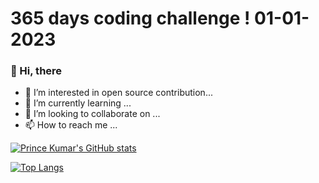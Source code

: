 # 365 days coding challenge ! 01-01-2023

### 👋 Hi, there
- 👀 I’m interested in open source contribution...
- 🌱 I’m currently learning ...
- 💞️ I’m looking to collaborate on ...
- 📫 How to reach me ...

[![Prince Kumar's GitHub stats](https://github-readme-stats.vercel.app/api?username=prince-111)](https://github.com/prince-111/github-readme-stats)



[![Top Langs](https://github-readme-stats.vercel.app/api/top-langs/?username=prince-111&layout=compact)](https://github.com/prince-111/github-readme-stats)


<!---
prince-111/prince-111 is a ✨ special ✨ repository because its `README.md` (this file) appears on your GitHub profile.
You can click the Preview link to take a look at your changes.
--->
